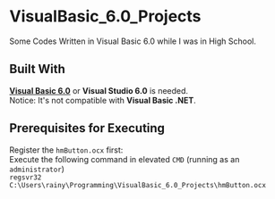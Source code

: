 # VisualBasic_6.0_Projects
Some Codes Written in Visual Basic 6.0 while I was in High School.

## Built With
[**Visual Basic 6.0**](https://en.wikipedia.org/wiki/Visual_Basic) or **Visual Studio 6.0** is needed. </br>
Notice: It's not compatible with **Visual Basic .NET**.

## Prerequisites for Executing
Register the `hmButton.ocx` first: <br/>
Execute the following command in elevated `CMD` (running as an `administrator`) <br/>
`regsvr32 C:\Users\rainy\Programming\VisualBasic_6.0_Projects\hmButton.ocx`
